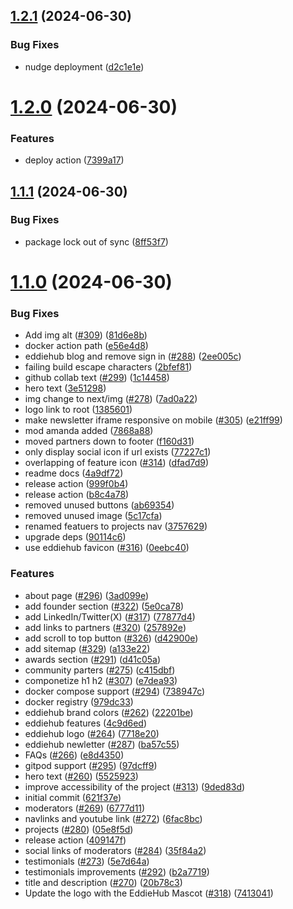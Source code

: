 ## [1.2.1](https://github.com/EddieHubCommunity/EddieHubCommunity.github.io/compare/v1.2.0...v1.2.1) (2024-06-30)


### Bug Fixes

* nudge deployment ([d2c1e1e](https://github.com/EddieHubCommunity/EddieHubCommunity.github.io/commit/d2c1e1e83804959fbfb0c136fdf32fb7963f6a5a))



# [1.2.0](https://github.com/EddieHubCommunity/EddieHubCommunity.github.io/compare/v1.1.1...v1.2.0) (2024-06-30)


### Features

* deploy action ([7399a17](https://github.com/EddieHubCommunity/EddieHubCommunity.github.io/commit/7399a17269da196084b55b88f01d8e02806c8782))



## [1.1.1](https://github.com/EddieHubCommunity/EddieHubCommunity.github.io/compare/v1.1.0...v1.1.1) (2024-06-30)


### Bug Fixes

* package lock out of sync ([8ff53f7](https://github.com/EddieHubCommunity/EddieHubCommunity.github.io/commit/8ff53f7a3df09ab10f715e5316864de16bfea87b))



# [1.1.0](https://github.com/EddieHubCommunity/EddieHubCommunity.github.io/compare/621f37ed08e3ed2ed707941c06af9453be5d8a4e...v1.1.0) (2024-06-30)


### Bug Fixes

* Add img alt ([#309](https://github.com/EddieHubCommunity/EddieHubCommunity.github.io/issues/309)) ([81d6e8b](https://github.com/EddieHubCommunity/EddieHubCommunity.github.io/commit/81d6e8bd5ad4ddae1c950f9ea1cfd50841e917ad))
* docker action path ([e56e4d8](https://github.com/EddieHubCommunity/EddieHubCommunity.github.io/commit/e56e4d8c7362eb321f8a8557384f6d09339cd8a5))
* eddiehub blog and remove sign in ([#288](https://github.com/EddieHubCommunity/EddieHubCommunity.github.io/issues/288)) ([2ee005c](https://github.com/EddieHubCommunity/EddieHubCommunity.github.io/commit/2ee005c06390ca94c070a9d5cff3dacb9122b41b))
* failing build escape characters ([2bfef81](https://github.com/EddieHubCommunity/EddieHubCommunity.github.io/commit/2bfef81dd4de80217b277bad9d3cac4aef251cfc))
* github collab text ([#299](https://github.com/EddieHubCommunity/EddieHubCommunity.github.io/issues/299)) ([1c14458](https://github.com/EddieHubCommunity/EddieHubCommunity.github.io/commit/1c1445843aa47d8392077f0c60ed020d91080de1))
* hero text ([3e51298](https://github.com/EddieHubCommunity/EddieHubCommunity.github.io/commit/3e512989236a8ead1d6872ef15e6ad6d8a82caa8))
* img change to next/img ([#278](https://github.com/EddieHubCommunity/EddieHubCommunity.github.io/issues/278)) ([7ad0a22](https://github.com/EddieHubCommunity/EddieHubCommunity.github.io/commit/7ad0a22329cfced828935a2f7efcfbd2a7e13543))
* logo link to root ([1385601](https://github.com/EddieHubCommunity/EddieHubCommunity.github.io/commit/138560172fec4429a4764f4f5d43c5380664918d))
* make newsletter iframe responsive on mobile ([#305](https://github.com/EddieHubCommunity/EddieHubCommunity.github.io/issues/305)) ([e21ff99](https://github.com/EddieHubCommunity/EddieHubCommunity.github.io/commit/e21ff99e6d1ac73a27eefe3ef0c50e1ce72efecc))
* mod amanda added ([7868a88](https://github.com/EddieHubCommunity/EddieHubCommunity.github.io/commit/7868a889dba3ecf7fc2d7b50e9974f1e4b36df9b))
* moved partners down to footer ([f160d31](https://github.com/EddieHubCommunity/EddieHubCommunity.github.io/commit/f160d31ef6b1343e7c7b324ac919e873ab847c1e))
* only display social icon if url exists ([77227c1](https://github.com/EddieHubCommunity/EddieHubCommunity.github.io/commit/77227c1287d13c64b2a547ca29afde4b307c24ae))
* overlapping of feature icon ([#314](https://github.com/EddieHubCommunity/EddieHubCommunity.github.io/issues/314)) ([dfad7d9](https://github.com/EddieHubCommunity/EddieHubCommunity.github.io/commit/dfad7d93b6de00c84155b8fe4e989addfdaf4324))
* readme docs ([4a9df72](https://github.com/EddieHubCommunity/EddieHubCommunity.github.io/commit/4a9df7282de4c64fd1dd5b2021125e804e1d84cc))
* release action ([999f0b4](https://github.com/EddieHubCommunity/EddieHubCommunity.github.io/commit/999f0b43f845ab20b482f5e49db44058deb81800))
* release action ([b8c4a78](https://github.com/EddieHubCommunity/EddieHubCommunity.github.io/commit/b8c4a7867095ea1b5e4ad0041cc6457aa9a57c8f))
* removed unused buttons ([ab69354](https://github.com/EddieHubCommunity/EddieHubCommunity.github.io/commit/ab69354c3d11147f5b6677918433b700b3f4ca8a))
* removed unused image ([5c17cfa](https://github.com/EddieHubCommunity/EddieHubCommunity.github.io/commit/5c17cfa2b3177b43cd85c479987815f33890062b))
* renamed featuers to projects nav ([3757629](https://github.com/EddieHubCommunity/EddieHubCommunity.github.io/commit/37576292eabbb92c6f21eb4e19a84ee3e648cb14))
* upgrade deps ([90114c6](https://github.com/EddieHubCommunity/EddieHubCommunity.github.io/commit/90114c6d9c7a41040005fbee1d562dcc07939066))
* use eddiehub favicon ([#316](https://github.com/EddieHubCommunity/EddieHubCommunity.github.io/issues/316)) ([0eebc40](https://github.com/EddieHubCommunity/EddieHubCommunity.github.io/commit/0eebc404eab6f2d529db18f6fa827bebfd342483))


### Features

* about page ([#296](https://github.com/EddieHubCommunity/EddieHubCommunity.github.io/issues/296)) ([3ad099e](https://github.com/EddieHubCommunity/EddieHubCommunity.github.io/commit/3ad099e077daa8885aa98c3e3b2e38c637e794f6))
* add founder section ([#322](https://github.com/EddieHubCommunity/EddieHubCommunity.github.io/issues/322)) ([5e0ca78](https://github.com/EddieHubCommunity/EddieHubCommunity.github.io/commit/5e0ca78287a42de6b9ca1352d825baf53ab78011))
* add LinkedIn/Twitter(X) ([#317](https://github.com/EddieHubCommunity/EddieHubCommunity.github.io/issues/317)) ([77877d4](https://github.com/EddieHubCommunity/EddieHubCommunity.github.io/commit/77877d4396f81d9d8cdd4a86feeffbe5af3b0971))
* add links to partners  ([#320](https://github.com/EddieHubCommunity/EddieHubCommunity.github.io/issues/320)) ([257892e](https://github.com/EddieHubCommunity/EddieHubCommunity.github.io/commit/257892eb85c227f15d0fc18f7ba77666ad0bfe17))
* add scroll to top button ([#326](https://github.com/EddieHubCommunity/EddieHubCommunity.github.io/issues/326)) ([d42900e](https://github.com/EddieHubCommunity/EddieHubCommunity.github.io/commit/d42900eb891467cb9ab57c8e0a0600498355796e))
* add sitemap ([#329](https://github.com/EddieHubCommunity/EddieHubCommunity.github.io/issues/329)) ([a133e22](https://github.com/EddieHubCommunity/EddieHubCommunity.github.io/commit/a133e22358e336dc4699621b69616cf0295b8a70))
* awards section ([#291](https://github.com/EddieHubCommunity/EddieHubCommunity.github.io/issues/291)) ([d41c05a](https://github.com/EddieHubCommunity/EddieHubCommunity.github.io/commit/d41c05ac295bf2455a7c2803fc676f1881fe1b60))
* community parters ([#275](https://github.com/EddieHubCommunity/EddieHubCommunity.github.io/issues/275)) ([c415dbf](https://github.com/EddieHubCommunity/EddieHubCommunity.github.io/commit/c415dbf1a5cd784603cf96f47fde9bee601831d7))
* componetize h1 h2 ([#307](https://github.com/EddieHubCommunity/EddieHubCommunity.github.io/issues/307)) ([e7dea93](https://github.com/EddieHubCommunity/EddieHubCommunity.github.io/commit/e7dea9398fb30d863819ad2b4d44470bf5d3d1ee))
* docker compose support ([#294](https://github.com/EddieHubCommunity/EddieHubCommunity.github.io/issues/294)) ([738947c](https://github.com/EddieHubCommunity/EddieHubCommunity.github.io/commit/738947c5b29cfc976d672628be1745df1d382c63))
* docker registry ([979dc33](https://github.com/EddieHubCommunity/EddieHubCommunity.github.io/commit/979dc331dbb4c7bae80341ab4d3b029460d8b138))
* eddiehub brand colors ([#262](https://github.com/EddieHubCommunity/EddieHubCommunity.github.io/issues/262)) ([22201be](https://github.com/EddieHubCommunity/EddieHubCommunity.github.io/commit/22201be1a4b489b44803c780635548b7ebdfa625))
* eddiehub features ([4c9d6ed](https://github.com/EddieHubCommunity/EddieHubCommunity.github.io/commit/4c9d6ed77365d259d258aceb9ffb42af0af6c35a))
* eddiehub logo ([#264](https://github.com/EddieHubCommunity/EddieHubCommunity.github.io/issues/264)) ([7718e20](https://github.com/EddieHubCommunity/EddieHubCommunity.github.io/commit/7718e20b18dc8cd4c473c9366789266e6ac8afea))
* eddiehub newletter ([#287](https://github.com/EddieHubCommunity/EddieHubCommunity.github.io/issues/287)) ([ba57c55](https://github.com/EddieHubCommunity/EddieHubCommunity.github.io/commit/ba57c559ba826c8d7c389302fbcbc0f210b984ed))
* FAQs ([#266](https://github.com/EddieHubCommunity/EddieHubCommunity.github.io/issues/266)) ([e8d4350](https://github.com/EddieHubCommunity/EddieHubCommunity.github.io/commit/e8d4350eae7173f7caf3062c5ab6b49867f756d1))
* gitpod support ([#295](https://github.com/EddieHubCommunity/EddieHubCommunity.github.io/issues/295)) ([97dcff9](https://github.com/EddieHubCommunity/EddieHubCommunity.github.io/commit/97dcff9cb1e91f0f788eff8021de30e1396244cb))
* hero text ([#260](https://github.com/EddieHubCommunity/EddieHubCommunity.github.io/issues/260)) ([5525923](https://github.com/EddieHubCommunity/EddieHubCommunity.github.io/commit/5525923f906330b38fde4fb500f49ac58af95ddf))
* improve accessibility of the project ([#313](https://github.com/EddieHubCommunity/EddieHubCommunity.github.io/issues/313)) ([9ded83d](https://github.com/EddieHubCommunity/EddieHubCommunity.github.io/commit/9ded83d2fc9940c74b11857d7704d470c982f6df))
* initial commit ([621f37e](https://github.com/EddieHubCommunity/EddieHubCommunity.github.io/commit/621f37ed08e3ed2ed707941c06af9453be5d8a4e))
* moderators ([#269](https://github.com/EddieHubCommunity/EddieHubCommunity.github.io/issues/269)) ([6777d11](https://github.com/EddieHubCommunity/EddieHubCommunity.github.io/commit/6777d11a672b3154c1d76e146747b68949bdfb97))
* navlinks and youtube link ([#272](https://github.com/EddieHubCommunity/EddieHubCommunity.github.io/issues/272)) ([6fac8bc](https://github.com/EddieHubCommunity/EddieHubCommunity.github.io/commit/6fac8bceb7b1803ff6d2913e9a752125c60cfcc5))
* projects ([#280](https://github.com/EddieHubCommunity/EddieHubCommunity.github.io/issues/280)) ([05e8f5d](https://github.com/EddieHubCommunity/EddieHubCommunity.github.io/commit/05e8f5d6e258502b48f43682c65768d1b0fcffea))
* release action ([409147f](https://github.com/EddieHubCommunity/EddieHubCommunity.github.io/commit/409147fab7f8676676fc6694ad3f669db2b06373))
* social links of moderators ([#284](https://github.com/EddieHubCommunity/EddieHubCommunity.github.io/issues/284)) ([35f84a2](https://github.com/EddieHubCommunity/EddieHubCommunity.github.io/commit/35f84a285cfbfe782ae5de1f32d3053fd8b3590a))
* testimonials ([#273](https://github.com/EddieHubCommunity/EddieHubCommunity.github.io/issues/273)) ([5e7d64a](https://github.com/EddieHubCommunity/EddieHubCommunity.github.io/commit/5e7d64ada1145269d8f78faeea848d185d158415))
* testimonials improvements ([#292](https://github.com/EddieHubCommunity/EddieHubCommunity.github.io/issues/292)) ([b2a7719](https://github.com/EddieHubCommunity/EddieHubCommunity.github.io/commit/b2a771904a865a892237b59616858540395dceb7))
* title and description ([#270](https://github.com/EddieHubCommunity/EddieHubCommunity.github.io/issues/270)) ([20b78c3](https://github.com/EddieHubCommunity/EddieHubCommunity.github.io/commit/20b78c3da9139b599511657f936ead87e56a8f75))
* Update the logo with the EddieHub Mascot ([#318](https://github.com/EddieHubCommunity/EddieHubCommunity.github.io/issues/318)) ([7413041](https://github.com/EddieHubCommunity/EddieHubCommunity.github.io/commit/7413041b735113753016817192432aedfb26313e))




